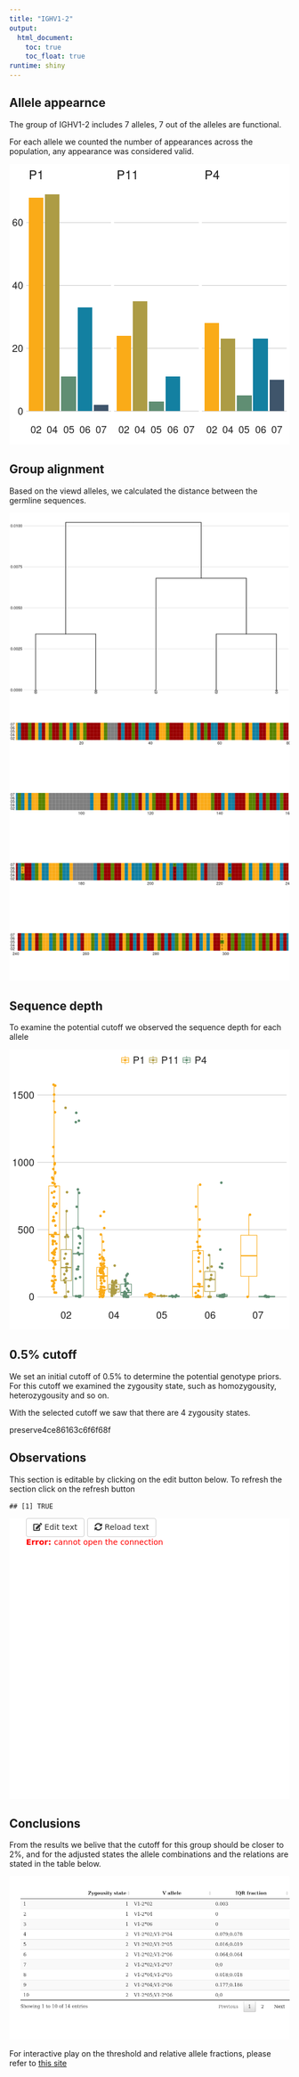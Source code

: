 ```yaml
---
title: "IGHV1-2"
output:
  html_document:
    toc: true
    toc_float: true
runtime: shiny
---
```










## Allele appearnce 

The group of IGHV1-2 includes 7 alleles, 7 out of the alleles are functional.

For each allele we counted the number of appearances across the population, any appearance was considered valid. 

![plot of chunk unnamed-chunk-4](figure/unnamed-chunk-4-1.png)

## Group alignment

Based on the viewd alleles, we calculated the distance between the germline sequences.

![plot of chunk unnamed-chunk-5](figure/unnamed-chunk-5-1.png)

## Sequence depth

To examine the potential cutoff we observed the sequence depth for each allele

![plot of chunk unnamed-chunk-6](figure/unnamed-chunk-6-1.png)

## 0.5% cutoff 

We set an initial cutoff of $0.5\%$ to determine the potential genotype priors. For this cutoff we examined the zygousity state, such as homozygousity, heterozygousity and so on.




With the selected cutoff we saw that there are 4 zygousity states.

preserve4ce86163c6f6f68f

## Observations

This section is editable by clicking on the edit button below. To refresh the section click on the refresh button


```
## [1] TRUE
```

![plot of chunk unnamed-chunk-9](figure/unnamed-chunk-9-1.png)

## Conclusions

From the results we belive that the cutoff for this group should be closer to $2\%$, and for the adjusted states the allele combinations and the relations are stated in the table below.

![plot of chunk unnamed-chunk-10](figure/unnamed-chunk-10-1.png)

For interactive play on the threshold and relative allele fractions, please refer to [this site](https://peresay.shinyapps.io/cluster_app/?url=%22page_allele%22&func_group=%22IGHV1-2%22&allele_thresh=%222%22)
